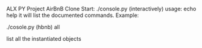 ALX PY Project
AirBnB Clone
Start: ./console.py (interactively)
usage: echo help
it will list the documented commands.
Example: 

./cosole.py
(hbnb) all

list all the instantiated objects
